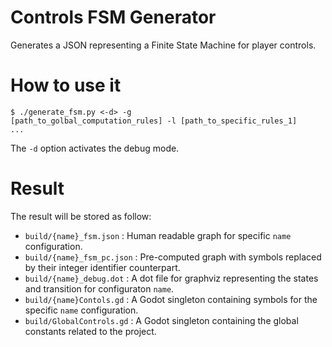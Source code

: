 # Controls FSM Generator

Generates a JSON representing a Finite State Machine for player controls.

# How to use it

<code>$ ./generate_fsm.py <-d> -g [path_to_golbal_computation_rules] -l [path_to_specific_rules_1] ...</code>

The <code>-d</code> option activates the debug mode.

# Result

The result will be stored as follow:
- <code>build/{name}_fsm.json</code> : Human readable graph for specific <code>name</code> configuration.
- <code>build/{name}_fsm_pc.json</code> : Pre-computed graph with symbols replaced by their integer identifier counterpart.
- <code>build/{name}_debug.dot</code> : A dot file for graphviz representing the states and transition for configuraton <code>name</code>.
- <code>build/{name}Contols.gd</code> : A Godot singleton containing symbols for the specific <code>name</code> configuration.
- <code>build/GlobalControls.gd</code> : A Godot singleton containing the global constants related to the project.
